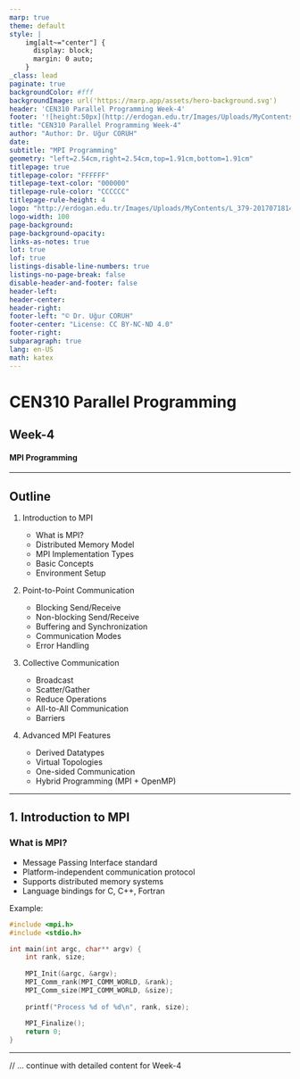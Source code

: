 ```yaml
---
marp: true
theme: default
style: |
    img[alt~="center"] {
      display: block;
      margin: 0 auto;
    }
_class: lead
paginate: true
backgroundColor: #fff
backgroundImage: url('https://marp.app/assets/hero-background.svg')
header: 'CEN310 Parallel Programming Week-4'
footer: '![height:50px](http://erdogan.edu.tr/Images/Uploads/MyContents/L_379-20170718142719217230.jpg) RTEU CEN310 Week-4'
title: "CEN310 Parallel Programming Week-4"
author: "Author: Dr. Uğur CORUH"
date:
subtitle: "MPI Programming"
geometry: "left=2.54cm,right=2.54cm,top=1.91cm,bottom=1.91cm"
titlepage: true
titlepage-color: "FFFFFF"
titlepage-text-color: "000000"
titlepage-rule-color: "CCCCCC"
titlepage-rule-height: 4
logo: "http://erdogan.edu.tr/Images/Uploads/MyContents/L_379-20170718142719217230.jpg"
logo-width: 100 
page-background:
page-background-opacity:
links-as-notes: true
lot: true
lof: true
listings-disable-line-numbers: true
listings-no-page-break: false
disable-header-and-footer: false
header-left:
header-center:
header-right:
footer-left: "© Dr. Uğur CORUH"
footer-center: "License: CC BY-NC-ND 4.0"
footer-right:
subparagraph: true
lang: en-US
math: katex
---
```


<!-- _backgroundColor: aquq -->

<!-- _color: orange -->

<!-- paginate: false -->

# CEN310 Parallel Programming

## Week-4

#### MPI Programming

---

## Outline

1. Introduction to MPI
   - What is MPI?
   - Distributed Memory Model
   - MPI Implementation Types
   - Basic Concepts
   - Environment Setup

2. Point-to-Point Communication
   - Blocking Send/Receive
   - Non-blocking Send/Receive
   - Buffering and Synchronization
   - Communication Modes
   - Error Handling

3. Collective Communication
   - Broadcast
   - Scatter/Gather
   - Reduce Operations
   - All-to-All Communication
   - Barriers

4. Advanced MPI Features
   - Derived Datatypes
   - Virtual Topologies
   - One-sided Communication
   - Hybrid Programming (MPI + OpenMP)

---

## 1. Introduction to MPI

### What is MPI?

- Message Passing Interface standard
- Platform-independent communication protocol
- Supports distributed memory systems
- Language bindings for C, C++, Fortran

Example:
```cpp
#include <mpi.h>
#include <stdio.h>

int main(int argc, char** argv) {
    int rank, size;
    
    MPI_Init(&argc, &argv);
    MPI_Comm_rank(MPI_COMM_WORLD, &rank);
    MPI_Comm_size(MPI_COMM_WORLD, &size);
    
    printf("Process %d of %d\n", rank, size);
    
    MPI_Finalize();
    return 0;
}
```

---

// ... continue with detailed content for Week-4 
